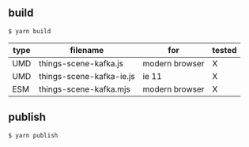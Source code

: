 ## build

`$ yarn build`

| type | filename                 | for            | tested |
| ---- | ------------------------ | -------------- | ------ |
| UMD  | things-scene-kafka.js    | modern browser | X      |
| UMD  | things-scene-kafka-ie.js | ie 11          | X      |
| ESM  | things-scene-kafka.mjs   | modern browser | X      |

## publish

`$ yarn publish`
